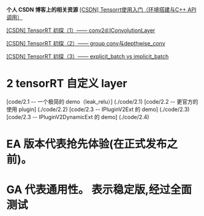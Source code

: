 **个人 CSDN 博客上的相关资源**
[[CSDN] Tensorrt使用入门（环境搭建与C++ API调用）](https://blog.csdn.net/weixin_45252450/article/details/123777166)

[[CSDN] TensorRT 初探（1）—— conv2d:IConvolutionLayer](https://blog.csdn.net/weixin_45252450/article/details/124023950)

[[CSDN] TensorRT 初探（2）—— group conv与depthwise_conv](https://blog.csdn.net/weixin_45252450/article/details/124282411)

[[CSDN] TensorRT 初探（3）—— explicit_batch vs implicit_batch](https://blog.csdn.net/weixin_45252450/article/details/124691175)

# 2 tensorRT 自定义 layer
[]()
[code/2.1 -- 一个极简的 demo（leak_relu）] (./code/2.1)
[code/2.2 -- 更官方的使用 plugin] (./code/2.2)
[code/2.3 -- IPluginV2Ext 的 demo] (./code/2.3)
[code/2.3 -- IPluginV2DynamicExt 的 demo] (./code/2.4)

# EA 版本代表抢先体验(在正式发布之前)。
# GA 代表通用性。 表示稳定版,经过全面测试